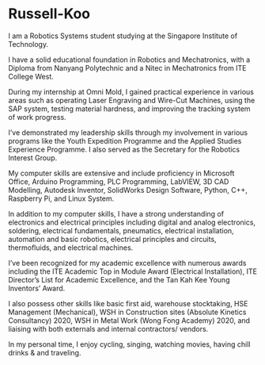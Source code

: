 # Russell-Koo

I am a Robotics Systems student studying at the Singapore Institute of Technology.

I have a solid educational foundation in Robotics and Mechatronics, with a Diploma from Nanyang Polytechnic and a Nitec in Mechatronics from ITE College West.

During my internship at Omni Mold, I gained practical experience in various areas such as operating Laser Engraving and Wire-Cut Machines, using the SAP system, testing material hardness, and improving the tracking system of work progress.

I’ve demonstrated my leadership skills through my involvement in various programs like the Youth Expedition Programme and the Applied Studies Experience Programme. I also served as the Secretary for the Robotics Interest Group.

My computer skills are extensive and include proficiency in Microsoft Office, Arduino Programming, PLC Programming, LabVIEW, 3D CAD Modelling, Autodesk Inventor, SolidWorks Design Software, Python, C++, Raspberry Pi, and Linux System.

In addition to my computer skills, I have a strong understanding of electronics and electrical principles including digital and analog electronics, soldering, electrical fundamentals, pneumatics, electrical installation, automation and basic robotics, electrical principles and circuits, thermofluids, and electrical machines.

I’ve been recognized for my academic excellence with numerous awards including the ITE Academic Top in Module Award (Electrical Installation), ITE Director’s List for Academic Excellence, and the Tan Kah Kee Young Inventors’ Award.

I also possess other skills like basic first aid, warehouse stocktaking, HSE Management (Mechanical), WSH in Construction sites (Absolute Kinetics Consultancy) 2020, WSH in Metal Work (Wong Fong Academy) 2020, and liaising with both externals and internal contractors/ vendors.

In my personal time, I enjoy cycling, singing, watching movies, having chill drinks & and traveling.
